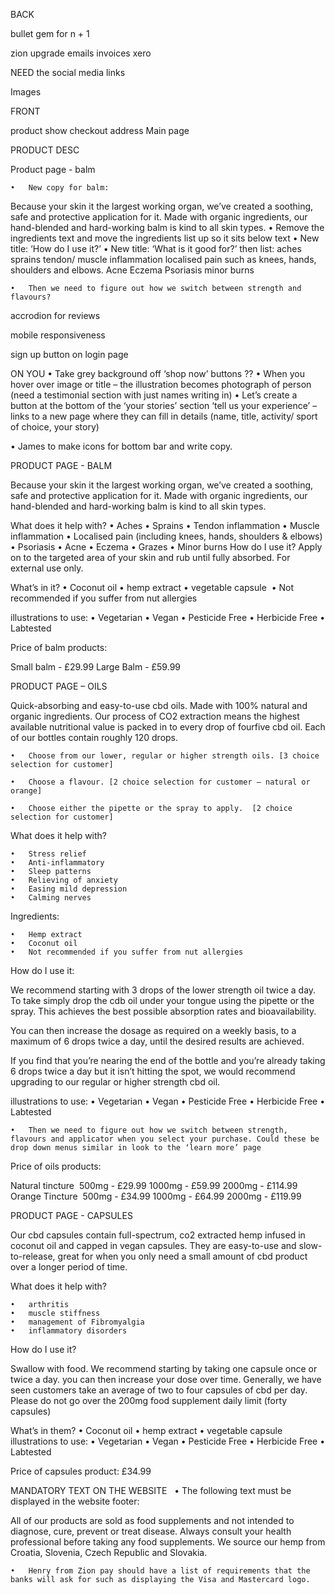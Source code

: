 BACK
<!-- review doens't need a user -->

bullet gem for n + 1
<!-- the cartoon out story needs to be put in cludinary -->

zion upgrade
emails
invoices
xero


NEED
the social media links

Images


FRONT

product show
checkout
address
Main page

PRODUCT DESC



Product page - balm

	•	New copy for balm:
Because your skin it the largest working organ, we’ve created a soothing, safe and protective application for it. Made with organic ingredients, our hand-blended and hard-working balm is kind to all skin types.
	•	Remove the ingredients text and move the ingredients list up so it sits below text
	•	New title: ‘How do I use it?’
	•	New title: ‘What is it good for?’ then list:
aches
sprains
tendon/ muscle inflammation
localised pain such as knees, hands, shoulders and elbows.
Acne
Eczema
Psoriasis
minor burns

	•	Then we need to figure out how we switch between strength and flavours?


<!-- hover on product iamges -->

accrodion for reviews

<!-- dropdown oils balms capsules -->


mobile responsiveness

sign up button on login page





ON YOU
•	Take grey background off ‘shop now’ buttons ??
•	When you hover over image or title – the illustration becomes photograph of person (need a testimonial section with just names writing in)
	•	Let’s create a button at the bottom of the ‘your stories’ section ‘tell us your experience’ – links to a new page where they can fill in details (name, title, activity/ sport of choice, your story)

  •	James to make icons for bottom bar and write copy.













PRODUCT PAGE - BALM

Because your skin it the largest working organ, we’ve created a soothing, safe and protective application for it. Made with organic ingredients, our hand-blended and hard-working balm is kind to all skin types.

What does it help with?
	•	Aches
	•	Sprains
	•	Tendon inflammation
	•	Muscle inflammation
	•	Localised pain (including knees, hands, shoulders & elbows)
	•	Psoriasis
	•	Acne
	•	Eczema
	•	Grazes
	•	Minor burns
How do I use it?
Apply on to the targeted area of your skin and rub until fully absorbed. For external use only.


What’s in it?
	•	Coconut oil
	•	hemp extract
	•	vegetable capsule 
	•	Not recommended if you suffer from nut allergies


illustrations to use:
	•	Vegetarian
	•	Vegan
	•	Pesticide Free
	•	Herbicide Free
	•	Labtested


Price of balm products:

Small balm - £29.99
Large Balm - £59.99


PRODUCT PAGE – OILS

Quick-absorbing and easy-to-use cbd oils. Made with 100% natural and organic ingredients. Our process of CO2 extraction means the highest available nutritional value is packed in to every drop of fourfive cbd oil. Each of our bottles contain roughly 120 drops.

	•	Choose from our lower, regular or higher strength oils. [3 choice selection for customer]

	•	Choose a flavour. [2 choice selection for customer – natural or orange]

	•	Choose either the pipette or the spray to apply.  [2 choice selection for customer]


What does it help with?

	•	Stress relief
	•	Anti-inflammatory
	•	Sleep patterns
	•	Relieving of anxiety
	•	Easing mild depression
	•	Calming nerves

Ingredients:

	•	Hemp extract
	•	Coconut oil
	•	Not recommended if you suffer from nut allergies

How do I use it:

We recommend starting with 3 drops of the lower strength oil twice a day. To take simply drop the cdb oil under your tongue using the pipette or the spray. This achieves the best possible absorption rates and bioavailability.

You can then increase the dosage as required on a weekly basis, to a maximum of 6 drops twice a day, until the desired results are achieved.

If you find that you’re nearing the end of the bottle and you’re already taking 6 drops twice a day but it isn’t hitting the spot, we would recommend upgrading to our regular or higher strength cbd oil.

illustrations to use:
	•	Vegetarian
	•	Vegan
	•	Pesticide Free
	•	Herbicide Free
	•	Labtested

	•	Then we need to figure out how we switch between strength, flavours and applicator when you select your purchase. Could these be drop down menus similar in look to the ‘learn more’ page

Price of oils products:

Natural tincture  500mg - £29.99 1000mg - £59.99 2000mg - £114.99  Orange Tincture  500mg - £34.99 1000mg - £64.99 2000mg - £119.99


PRODUCT PAGE - CAPSULES


Our cbd capsules contain full-spectrum, co2 extracted hemp infused in coconut oil and capped in vegan capsules. They are easy-to-use and slow-to-release, great for when you only need a small amount of cbd product over a longer period of time.

What does it help with?

	•	arthritis
	•	muscle stiffness
	•	management of Fibromyalgia
	•	inflammatory disorders

How do I use it?

Swallow with food. We recommend starting by taking one capsule once or twice a day. you can then increase your dose over time. Generally, we have seen customers take an average of two to four capsules of cbd per day. Please do not go over the 200mg food supplement daily limit (forty capsules)

What’s in them?
	•	Coconut oil
	•	hemp extract
	•	vegetable capsule 
illustrations to use:
	•	Vegetarian
	•	Vegan
	•	Pesticide Free
	•	Herbicide Free
	•	Labtested

Price of capsules product: £34.99



MANDATORY TEXT ON THE WEBSITE
 
	•	The following text must be displayed in the website footer:

All of our products are sold as food supplements and not intended to diagnose, cure, prevent or treat disease. Always consult your health professional before taking any food supplements. We source our hemp from Croatia, Slovenia, Czech Republic and Slovakia.

	•	Henry from Zion pay should have a list of requirements that the banks will ask for such as displaying the Visa and Mastercard logo.

